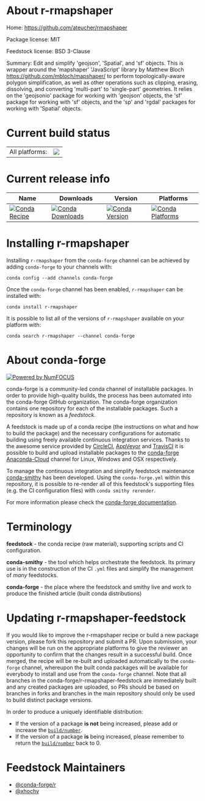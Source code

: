 About r-rmapshaper
==================

Home: https://github.com/ateucher/rmapshaper

Package license: MIT

Feedstock license: BSD 3-Clause

Summary: Edit and simplify 'geojson', 'Spatial', and 'sf' objects. This is wrapper around the 'mapshaper' 'JavaScript' library by Matthew Bloch  <https://github.com/mbloch/mapshaper/> to perform topologically-aware polygon simplification, as well as other operations such as clipping, erasing, dissolving, and converting 'multi-part' to 'single-part' geometries. It relies on the 'geojsonio' package for working with 'geojson' objects, the 'sf'  package for working with 'sf' objects, and the 'sp' and 'rgdal' packages for  working with 'Spatial' objects.



Current build status
====================


<table><tr><td>All platforms:</td>
    <td>
      <a href="https://dev.azure.com/conda-forge/feedstock-builds/_build/latest?definitionId=7225&branchName=master">
        <img src="https://dev.azure.com/conda-forge/feedstock-builds/_apis/build/status/r-rmapshaper-feedstock?branchName=master">
      </a>
    </td>
  </tr>
</table>

Current release info
====================

| Name | Downloads | Version | Platforms |
| --- | --- | --- | --- |
| [![Conda Recipe](https://img.shields.io/badge/recipe-r--rmapshaper-green.svg)](https://anaconda.org/conda-forge/r-rmapshaper) | [![Conda Downloads](https://img.shields.io/conda/dn/conda-forge/r-rmapshaper.svg)](https://anaconda.org/conda-forge/r-rmapshaper) | [![Conda Version](https://img.shields.io/conda/vn/conda-forge/r-rmapshaper.svg)](https://anaconda.org/conda-forge/r-rmapshaper) | [![Conda Platforms](https://img.shields.io/conda/pn/conda-forge/r-rmapshaper.svg)](https://anaconda.org/conda-forge/r-rmapshaper) |

Installing r-rmapshaper
=======================

Installing `r-rmapshaper` from the `conda-forge` channel can be achieved by adding `conda-forge` to your channels with:

```
conda config --add channels conda-forge
```

Once the `conda-forge` channel has been enabled, `r-rmapshaper` can be installed with:

```
conda install r-rmapshaper
```

It is possible to list all of the versions of `r-rmapshaper` available on your platform with:

```
conda search r-rmapshaper --channel conda-forge
```


About conda-forge
=================

[![Powered by NumFOCUS](https://img.shields.io/badge/powered%20by-NumFOCUS-orange.svg?style=flat&colorA=E1523D&colorB=007D8A)](http://numfocus.org)

conda-forge is a community-led conda channel of installable packages.
In order to provide high-quality builds, the process has been automated into the
conda-forge GitHub organization. The conda-forge organization contains one repository
for each of the installable packages. Such a repository is known as a *feedstock*.

A feedstock is made up of a conda recipe (the instructions on what and how to build
the package) and the necessary configurations for automatic building using freely
available continuous integration services. Thanks to the awesome service provided by
[CircleCI](https://circleci.com/), [AppVeyor](https://www.appveyor.com/)
and [TravisCI](https://travis-ci.org/) it is possible to build and upload installable
packages to the [conda-forge](https://anaconda.org/conda-forge)
[Anaconda-Cloud](https://anaconda.org/) channel for Linux, Windows and OSX respectively.

To manage the continuous integration and simplify feedstock maintenance
[conda-smithy](https://github.com/conda-forge/conda-smithy) has been developed.
Using the ``conda-forge.yml`` within this repository, it is possible to re-render all of
this feedstock's supporting files (e.g. the CI configuration files) with ``conda smithy rerender``.

For more information please check the [conda-forge documentation](https://conda-forge.org/docs/).

Terminology
===========

**feedstock** - the conda recipe (raw material), supporting scripts and CI configuration.

**conda-smithy** - the tool which helps orchestrate the feedstock.
                   Its primary use is in the construction of the CI ``.yml`` files
                   and simplify the management of *many* feedstocks.

**conda-forge** - the place where the feedstock and smithy live and work to
                  produce the finished article (built conda distributions)


Updating r-rmapshaper-feedstock
===============================

If you would like to improve the r-rmapshaper recipe or build a new
package version, please fork this repository and submit a PR. Upon submission,
your changes will be run on the appropriate platforms to give the reviewer an
opportunity to confirm that the changes result in a successful build. Once
merged, the recipe will be re-built and uploaded automatically to the
`conda-forge` channel, whereupon the built conda packages will be available for
everybody to install and use from the `conda-forge` channel.
Note that all branches in the conda-forge/r-rmapshaper-feedstock are
immediately built and any created packages are uploaded, so PRs should be based
on branches in forks and branches in the main repository should only be used to
build distinct package versions.

In order to produce a uniquely identifiable distribution:
 * If the version of a package **is not** being increased, please add or increase
   the [``build/number``](https://conda.io/docs/user-guide/tasks/build-packages/define-metadata.html#build-number-and-string).
 * If the version of a package **is** being increased, please remember to return
   the [``build/number``](https://conda.io/docs/user-guide/tasks/build-packages/define-metadata.html#build-number-and-string)
   back to 0.

Feedstock Maintainers
=====================

* [@conda-forge/r](https://github.com/conda-forge/r/)
* [@xhochy](https://github.com/xhochy/)

